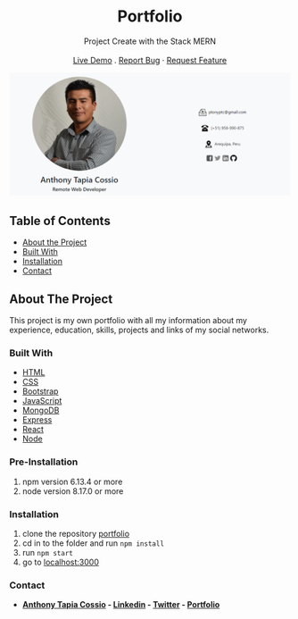<p align="center">
  <h1 align="center">Portfolio</h1>

  <p align="center">
    Project Create with the Stack MERN
    <br>
    <br>
    <a href="https://portfolio-anthony.herokuapp.com/" target="_blank">Live Demo</a>
    .
    <a href="https://github.com/AnthonyTC89/portfolio/issues">Report Bug</a>
    ·
    <a href="https://github.com/AnthonyTC89/portfolio/issues">Request Feature</a>
  </p>
</p>

![Screenshot](/screenshots/01.png)

<!-- TABLE OF CONTENTS -->
## Table of Contents

* [About the Project](#about-the-project)
* [Built With](#built-with)
* [Installation](#installation)
* [Contact](#Contact)

<!-- ABOUT THE PROJECT -->
## About The Project

This project is my own portfolio with all my information about my experience, education, skills, projects and links of my social networks.

### Built With
* [HTML](https://www.w3.org/html/)
* [CSS](https://www.w3.org/Style/CSS/)
* [Bootstrap](https://getbootstrap.com/)
* [JavaScript](https://www.javascript.com/)
* [MongoDB](https://www.mongodb.com/)
* [Express](https://expressjs.com/)
* [React](https://reactjs.org/)
* [Node](https://nodejs.org/)

### Pre-Installation
  1. npm version 6.13.4 or more
  2. node version 8.17.0 or more

### Installation
  1. clone the repository [portfolio](https://github.com/AnthonyTC89/portfolio)
  2. cd in to the folder and run `npm install`
  3. run `npm start`
  7. go to [localhost:3000](http://localhost:3000)

### Contact

* **[Anthony Tapia Cossio](https://github.com/AnthonyTC89) - [Linkedin](linkedin.com/in/anthony-tapia-cossio) - [Twitter](https://twitter.com/ptonypTC) - [Portfolio](https://portfolio-anthony.herokuapp.com/)**
